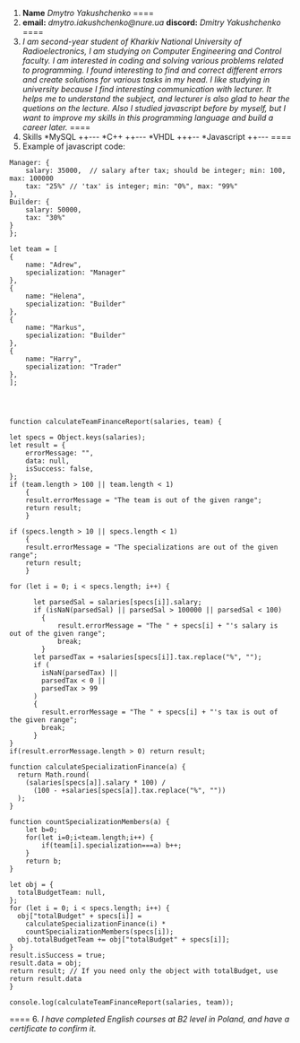 1. **Name** _Dmytro Yakushchenko_
====
2. **email:** _dmytro.iakushchenko@nure.ua_
**discord:** _Dmitry Yakushchenko_
====
3. _I am second-year student of Kharkiv National University of Radioelectronics, I am studying on Computer Engineering and Control faculty. I am interested in coding and solving_ _various problems related to programming. I found interesting to find and correct different errors and create solutions for various tasks in my head. I like studying in university_ _because I find interesting communication with lecturer. It helps me to understand the subject, and lecturer is also glad to hear the quetions on the lecture._
_Also I studied javascript before by myself, but I want to improve my skills in this programming language and build a career later._
====
4. Skills
    *MySQL ++---
    *C++ ++---
    *VHDL +++--
    *Javascript ++---
====
5. Example of javascript code:
```let salaries = {
Manager: { 
	salary: 35000,  // salary after tax; should be integer; min: 100, max: 100000
	tax: "25%" // 'tax' is integer; min: "0%", max: "99%"
},
Builder: {
	salary: 50000, 
	tax: "30%"
}
};

let team = [
{
	name: "Adrew", 
	specialization: "Manager" 
},
{
	name: "Helena",
	specialization: "Builder"
},
{
	name: "Markus",
	specialization: "Builder"
},
{
	name: "Harry",
	specialization: "Trader"
},
];




function calculateTeamFinanceReport(salaries, team) {

let specs = Object.keys(salaries);
let result = {
	errorMessage: "",
	data: null,
	isSuccess: false,
};
if (team.length > 100 || team.length < 1)
  	{
  	result.errorMessage = "The team is out of the given range";
  	return result;
  	}

if (specs.length > 10 || specs.length < 1)
	{
  	result.errorMessage = "The specializations are out of the given range";
  	return result;
  	}

for (let i = 0; i < specs.length; i++) {
	  
	  let parsedSal = salaries[specs[i]].salary;
	  if (isNaN(parsedSal) || parsedSal > 100000 || parsedSal < 100)
	    {
	    	result.errorMessage = "The " + specs[i] + "'s salary is out of the given range";
	    	break;
	    }
	  let parsedTax = +salaries[specs[i]].tax.replace("%", "");
	  if (
	  	isNaN(parsedTax) ||
	    parsedTax < 0 ||
	    parsedTax > 99
	  )
	  {
	  	result.errorMessage = "The " + specs[i] + "'s tax is out of the given range";
	  	break;
	  }
}
if(result.errorMessage.length > 0) return result;

function calculateSpecializationFinance(a) {
  return Math.round(
    (salaries[specs[a]].salary * 100) /
      (100 - +salaries[specs[a]].tax.replace("%", ""))
  );
}

function countSpecializationMembers(a) {
	let b=0;
	for(let i=0;i<team.length;i++) {
		if(team[i].specialization===a) b++;
	}
	return b;
}

let obj = {
  totalBudgetTeam: null,
};
for (let i = 0; i < specs.length; i++) {
  obj["totalBudget" + specs[i]] =
    calculateSpecializationFinance(i) *
    countSpecializationMembers(specs[i]);
  obj.totalBudgetTeam += obj["totalBudget" + specs[i]];
}
result.isSuccess = true;
result.data = obj;
return result; // If you need only the object with totalBudget, use return result.data
}

console.log(calculateTeamFinanceReport(salaries, team));
```
====
6. _I have completed English courses at B2 level in Poland, and have a certificate to confirm it._